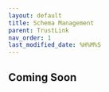 ```yaml
---
layout: default
title: Schema Management
parent: TrustLink
nav_order: 1
last_modified_date: %H%M%S
---
```


## Coming Soon